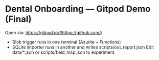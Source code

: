 # Dental Onboarding — Gitpod Demo (Final)
Open via: https://gitpod.io/#https://github.com/<YOUR-USER>/<YOUR-REPO>
- Blob trigger runs in one terminal (Azurite + Functions)
- SQLite importer runs in another and writes scripts/out_report.json
Edit data/*.json or scripts/field_map.json to experiment.
